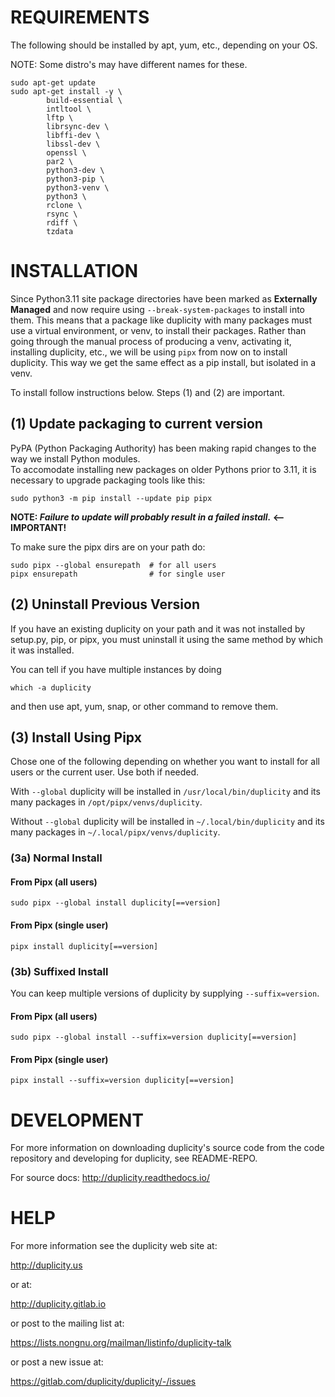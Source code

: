 # REQUIREMENTS

The following should be installed by apt, yum, etc., depending on your OS.

NOTE: Some distro's may have different names for these.
```
sudo apt-get update 
sudo apt-get install -y \
        build-essential \
        intltool \
        lftp \
        librsync-dev \
        libffi-dev \
        libssl-dev \
        openssl \
        par2 \
        python3-dev \
        python3-pip \
        python3-venv \
        python3 \
        rclone \
        rsync \
        rdiff \
        tzdata
```

# INSTALLATION

Since Python3.11 site package directories have been marked as **Externally Managed** and now require 
using `--break-system-packages` to install into them.  This means that a package like duplicity with
many packages must use a virtual environment, or venv, to install their packages.  Rather than going
through the manual process of producing a venv, activating it, installing duplicity, etc., we will be
using `pipx` from now on to install duplicity.  This way we get the same effect as a pip install, but
isolated in a venv.

To install follow instructions below.  Steps (1) and (2) are important.

## (1) Update packaging to current version
PyPA (Python Packaging Authority) has been making rapid changes to the way we install Python modules.  
To accomodate installing new packages on older Pythons prior to 3.11, it is necessary to upgrade 
packaging tools like this:
```shell
sudo python3 -m pip install --update pip pipx
````
**NOTE: _Failure to update will probably result in a failed install._  <--IMPORTANT!**  

To make sure the pipx dirs are on your path do:
```shell
sudo pipx --global ensurepath  # for all users
pipx ensurepath                # for single user
```

## (2) Uninstall Previous Version
If you have an existing duplicity on your path and it was not
installed by setup.py, pip, or pipx, you must uninstall it
using the same method by which it was installed.

You can tell if you have multiple instances by doing
```shell
which -a duplicity
```
and then use apt, yum, snap, or other command to remove them.

## (3) Install Using Pipx
Chose one of the following depending on whether you want to install for 
all users or the current user.  Use both if needed.  

With `--global` duplicity will be installed in `/usr/local/bin/duplicity` 
and its many packages in `/opt/pipx/venvs/duplicity`.

Without `--global` duplicity will be installed in `~/.local/bin/duplicity` 
and its many packages in `~/.local/pipx/venvs/duplicity`.

### (3a) Normal Install

#### From Pipx (all users)
```shell
sudo pipx --global install duplicity[==version]
```

#### From Pipx (single user)
```shell
pipx install duplicity[==version]
```

### (3b) Suffixed Install
You can keep multiple versions of duplicity by supplying `--suffix=version`.

#### From Pipx (all users)
```shell
sudo pipx --global install --suffix=version duplicity[==version]
```

#### From Pipx (single user)
```shell
pipx install --suffix=version duplicity[==version]
```

# DEVELOPMENT

For more information on downloading duplicity's source code from the
code repository and developing for duplicity, see README-REPO.

For source docs: http://duplicity.readthedocs.io/

# HELP

For more information see the duplicity web site at:

  http://duplicity.us

  or at:

  http://duplicity.gitlab.io

or post to the mailing list at:

  https://lists.nongnu.org/mailman/listinfo/duplicity-talk

or post a new issue at:

  https://gitlab.com/duplicity/duplicity/-/issues
